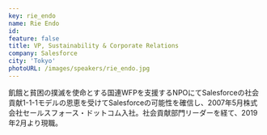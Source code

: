 ```yaml
---
key: rie_endo
name: Rie Endo
id: 
feature: false
title: VP, Sustainability & Corporate Relations
company: Salesforce
city: 'Tokyo'
photoURL: /images/speakers/rie_endo.jpg
---
```

飢餓と貧困の撲滅を使命とする国連WFPを支援するNPOにてSalesforceの社会貢献1-1-1モデルの恩恵を受けてSalesforceの可能性を確信し、2007年5月株式会社セールスフォース・ドットコム入社。社会貢献部門リーダーを経て、2019年2月より現職。

